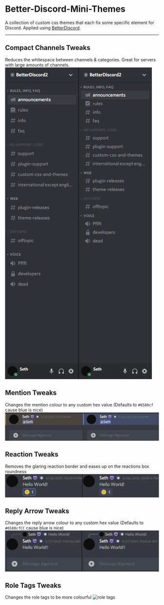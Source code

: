 # Better-Discord-Mini-Themes
A collection of custom css themes that each fix some specific element for Discord.
Applied using [BetterDiscord](https://github.com/rauenzi/BetterDiscordApp/).

---
## Compact Channels Tweaks
Reduces the whitespace between channels & categories. Great for servers with large amounts of channels.
![compact channels](https://raw.githubusercontent.com/SethCohen/Better-Discord-Mini-Themes/main/assets/compactchannels.png "Compact Channels Tweaks")

## Mention Tweaks
Changes the mention colour to any custom hex value (Defaults to `#6580cf` cause blue is nice)
![mention](https://raw.githubusercontent.com/SethCohen/Better-Discord-Mini-Themes/main/assets/mentioncolour.png "Mention Tweaks")

## Reaction Tweaks
Removes the glaring reaction border and eases up on the reactions box roundness
![reaction](https://raw.githubusercontent.com/SethCohen/Better-Discord-Mini-Themes/main/assets/reactions.png "Reaction Tweaks")

## Reply Arrow Tweaks
Changes the reply arrow colour to any custom hex value (Defaults to `#6580cfCC` cause blue is nice)
![reply arrow](https://raw.githubusercontent.com/SethCohen/Better-Discord-Mini-Themes/main/assets/replyarrow.png "Reply Arrow Tweaks")

## Role Tags Tweaks
Changes the role tags to be more colourful
![role tags](https://i.imgur.com/Vk6Wv7G.png "Role Tags Tweaks")
